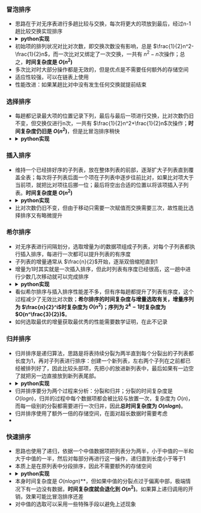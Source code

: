 ### 冒泡排序
* 思路在于对无序表进行多趟比较与交换，每次将更大的项放到最后，经过n-1趟比较交换实现排序
* <details><summary><b>python实现</b></summary>
    <pre><code>
    def bubbleSort(alist): 
        for passnum in range(len(alist)-1, 0, -1): 
            for i in range(passnum): 
                if alist[i] > alist[i+1]: 
                    temp = alist[i]  
                    alist[i] = alist[i+1]  
                    alist[i+1] = temp</code></pre></details>
* 初始项的排列状况对比对次数，即交换次数没有影响，总是 $\frac{1}{2}n^2-\frac{1}{2}n$，而一次比对又绑定了一次交换，一共有 $n^2-n$次操作；总之，**时间复杂度是 $O(n^2)$**
* 多次比对时大部分操作都是无效的，但是优点是不需要任何额外的存储空间
* 适应性较强，可以在链表上使用
* 性能改进：如果某趟比对中没有发生任何交换就提前结束

### 选择排序
* 每趟都记录最大项的位置记录下列，最后与最后一项进行交换，比对次数仍旧不变，但交换仅进行n次，一共有 $\frac{1}{2}n^2+\frac{1}{2}n$次操作；**时间复杂度仍旧是 $O(n^2)$**，但是比冒泡排序稍快
* <details><summary><b>python实现</b></summary>
    <pre><code>
    def selectionSort(alist): 
        for fillslot in range(len(alist)-1, 0, -1): 
            positionOfMax = 0 
            for location in range(1, fillslot+1): 
                if alist[location] > alist[positionOfMax]:  
                    positionOfMax = location 
            temp = alist[fillslot] 
            alist[fillslot] = alist[positionOfMax]  
            alist[positionOfMax] = temp</code></pre></details>

### 插入排序
* 维持一个已经排好序的子列表，放在整体列表的前部，逐渐扩大子列表直到覆盖全表；每次将子列表后面一个项在子列表中逐步往前比对，如果比对项大于当前项，就把比对项往后挪一位；最后将空出合适的位置以将该项插入子列表。**时间复杂度是 $O(n^2)$**
* <details><summary><b>python实现</b></summary>
    <pre><code>
    def insertionSort(alist): 
        for index in range(1, len(alist)): 
            currentvalue = alist[index] 
            position = index 
            while position > 0 and alist[position-1] > currentvalue: 
                alist[position] = alist[position-1] 
                position = position-1 
         alist[position] = currentvalue</code></pre></details>
* 比对次数仍旧不变，但由于移动只需要一次赋值而交换需要三次，故性能比选择排序又有略微提升

### 希尔排序
* 对无序表进行间隔划分，选取增量为i的数据项组成子列表，对每个子列表都执行插入排序，每进行一次都可以提升列表的有序度
* 子列表的增量通常从 $\frac{n}{2}$开始，逐渐双倍缩短直到1
* 增量为1时其实就是一次插入排序，但此时列表有序度已经很高，这一趟中进行少数几次移动就可以完成排序
* <details><summary><b>python实现</b></summary>
    <pre><code>
    def shellSort(alist):  
        sublistcount = len(alist) // 2  
        while sublistcount > 0: 
            for startposition in range(sublistcount):  
                gapInsertionSort(alist, startposition, sublistcount) 
            print("After increments of size", sublistcount,  "The list is", alist) 
         sublistcount = sublistcount // 2  
    def gapInsertionSort(alist, start, gap): 
        for i in range(start+gap, len(alist), gap):  
            currentvalue = alist[i] 
            position = i 
            while position >= gap and \ alist[position-gap] > currentvalue: 
                alist[position] = alist[position-gap]  
                position = position-gap 
            alist[position] = currentvalue</code></pre></details>
* 看似希尔排序与插入排序性能差不多，但有序每趟都提升了列表有序度，这个过程减少了无效比对次数；**希尔排序的时间复杂度与增量选取有关，增量序列为 $\frac{n}{2}^i$时复杂度为 $O(n^2)$；序列为 $2^k-1$时复杂度为 $O(n^\frac{3}{2})$**。
* 如何选取最优的增量获取最优秀的性能需要数学证明，在此不记录

### 归并排序
* 归并排序是递归算法，思路是将表持续分裂为两半直到每个分裂出的子列表都长度为1，再对子列表进行排序：创建一个新列表，左右两个子列在之前都已经被排列好了，因此比较头部项，先把小的放进新列表中，最后如果有一边空了就把另一边直接放到新列表尾部。
* <details><summary><b>python实现</b></summary>
    <pre><code>
    def merge_sort(lst):
        if len(lst)<=1:
            return lst
        middle = len(lst)//2
        left = merge_sort(lst[:middle])
        right = merge_sort(lst[middle:])
        merged = []
        while left and right
            if left[0]<=right[0]:
                merged.append(left.pop(0))
            else:
                merged.append(right.pop(0))
        merged.extend(right if right else left)
        return merged</code></pre></details>
* 归并排序要分为两个过程来分析：分裂和归并；分裂的时间复杂度是 $O(logn)$，归并的过程中每个数据项都会被比较与放置一次，复杂度为 $O(n)$，而每一级别的分裂都需要进行一次归并，因此**总时间复杂度为 $O(nlogn)$**。
* 归并排序使用了额外一倍的存储空间，在面对超长数据时需要考虑
* 
### 快速排序
* 思路也使用了递归，依据一个中值数据项把列表分为两半，小于中值的一半和大于中值的一半，然后对每部分再进行这一操作，递归直到长度小于等于1
* 本质上是在原列表中分段排序，因此不需要额外的存储空间
* <details><summary><b>python实现</b></summary>
    <pre><code>
    def quickSort(alist):  
        quickSortHelper(alist, 0, len(alist)-1) 
    def quickSortHelper(alist, first, last): 
        if first < last: 
            splitpoint = partition(alist, first, last) 
            quickSortHelper(alist, first, splitpoint-1)  
            quickSortHelper(alist, splitpoint+1, last) 
    def partition(alist, first, last):  
        pivotvalue = alist[first] 
        leftmark = first + 1  
        rightmark = last 
        done = False  
        while not done: 
            while leftmark <= rightmark and \  alist[leftmark] <= pivotvalue: 
                leftmark = leftmark + 1 
            while alist[rightmark] >= pivotvalue and \  rightmark >= leftmark: 
                rightmark = rightmark – 1 
            if rightmark < leftmark:  
                done = True 
            else: 
                temp = alist[leftmark]  
                alist[leftmark] = alist[rightmark]  
                alist[rightmark] = temp 
        temp = alist[first]  
        alist[first] = alist[rightmark]  
        alist[rightmark] = temp 
        return rightmark</code></pre></details>
* 本身时间复杂度是 $O(nlogn)$**，但如果中值的分裂点过于偏离中部，极端情况下有一边没有数据，**时间复杂度就会退化到 $O(n^2)$**。如果算上递归调用的开销，效果可能比冒泡排序还差
* 对中值的选取可以采用一些特殊手段以避免上述现象
